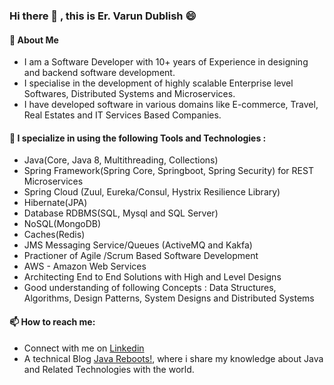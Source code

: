 ### Hi there 👋 , this is Er. Varun Dublish 😄  

#### 🌱  About Me
- I am a Software Developer with 10+ years of Experience in designing and backend software development.
- I specialise in the development of highly scalable Enterprise level Softwares, Distributed Systems and Microservices. 
- I have developed software in various domains like E-commerce, Travel, Real Estates and IT Services Based Companies.

#### 🔭  I specialize in using the following Tools and Technologies :

- Java(Core, Java 8, Multithreading, Collections)
- Spring Framework(Spring Core, Springboot, Spring Security) for REST Microservices
- Spring Cloud (Zuul, Eureka/Consul, Hystrix Resilience Library)
- Hibernate(JPA)
- Database RDBMS(SQL, Mysql and SQL Server)
- NoSQL(MongoDB)
- Caches(Redis)
- JMS Messaging Service/Queues (ActiveMQ and Kakfa)
- Practioner of Agile /Scrum Based Software Development
- AWS - Amazon Web Services 
- Architecting End to End Solutions with High and Level Designs
- Good understanding of following Concepts : Data Structures, Algorithms, Design Patterns, System Designs and Distributed Systems



#### 📫  How to reach me: 

- Connect with me on [Linkedin](https://www.linkedin.com/in/varundublish/)
- A technical Blog [Java Reboots!](https://javareboots.code.blog), where i share my knowledge about Java and Related Technologies with the world.



<!--
**vardubs/vardubs** is a ✨ _special_ ✨ repository because its `README.md` (this file) appears on your GitHub profile.

Here are some ideas to get you started:

- 🔭 I’m currently working on ...
- 🌱 I’m currently learning ...
- 👯 I’m looking to collaborate on ...
- 🤔 I’m looking for help with ...
- 💬 Ask me about ...
- 📫 How to reach me: ...
- 😄 Pronouns: ...
- ⚡ Fun fact: ...
-->

